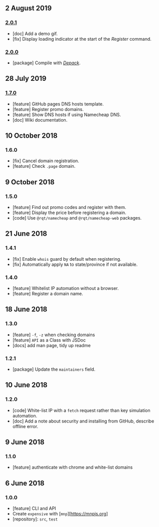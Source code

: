 ## 2 August 2019

### [2.0.1](https://github.com/artdecocode/expensive/compare/v2.0.0...v2.0.1)

- [doc] Add a demo gif.
- [fix] Display loading indicator at the start of the _Register_ command.

### [2.0.0](https://github.com/artdecocode/expensive/compare/v1.7.0...v2.0.0)

- [package] Compile with [_Depack_](https://compiler.page).

## 28 July 2019

### [1.7.0](https://github.com/artdecocode/expensive/compare/v1.6.0...v1.7.0)

- [feature] GitHub pages DNS hosts template.
- [feature] Register promo domains.
- [feature] Show DNS hosts if using Namecheap DNS.
- [doc] Wiki documentation.

## 10 October 2018

### 1.6.0

- [fix] Cancel domain registration.
- [feature] Check `.page` domain.

## 9 October 2018

### 1.5.0

- [feature] Find out promo codes and register with them.
- [feature] Display the price before registering a domain.
- [code] Use `@rqt/namecheap` and `@rqt/namecheap-web` packages.

## 21 June 2018

### 1.4.1

- [fix] Enable `whois` guard by default when registering.
- [fix] Automatically apply `NA` to state/province if not available.

### 1.4.0

- [feature] Whitelist IP automation without a browser.
- [feature] Register a domain name.

## 18 June 2018

### 1.3.0

- [feature] `-f`, `-z` when checking domains
- [feature] `API` as a Class with JSDoc
- [docs] add man page, tidy up readme

### 1.2.1

- [package] Update the `maintainers` field.

## 10 June 2018

### 1.2.0

- [code] White-list IP with a `fetch` request rather than key simulation automation.
- [doc] Add a note about security and installing from GitHub, describe offline error.

## 9 June 2018

### 1.1.0

- [feature] authenticate with chrome and white-list domains

## 6 June 2018

### 1.0.0

- [feature] CLI and API
- Create `expensive` with [`mnp`][https://mnpjs.org]
- [repository]: `src`, `test`
